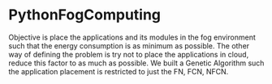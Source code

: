 # PythonFogComputing
Objective is place the applications and its modules in the fog environment such that the energy consumption is as minimum as possible.
The other way of defining the problem is try not to place the applications in cloud, reduce this factor to as much as possible.
We built a Genetic Algorithm such the application placement is restricted to just the FN, FCN, NFCN.

